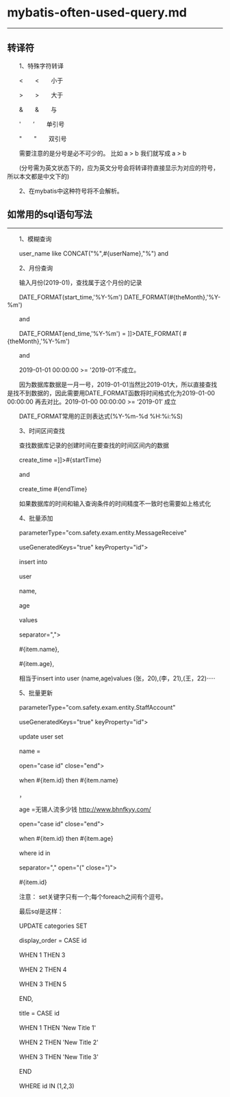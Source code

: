 # mybatis-often-used-query.md
---

## 转译符

　　1、特殊字符转译

　　<　　<　　小于

　　>　　>　　大于

　　&　　&　　与

　　'　　’　　单引号

　　"　　"　　双引号

　　需要注意的是分号是必不可少的。 比如 a > b 我们就写成 a > b

　　(分号需为英文状态下的，应为英文分号会将转译符直接显示为对应的符号，所以本文都是中文下的)

　　2、在mybatis中这种符号将不会解析。
   

## 如常用的sql语句写法

---

　　1、模糊查询

　　user_name like CONCAT("%",#{userName},"%") and

　　2、月份查询

　　输入月份(2019-01)，查找属于这个月份的记录

　　DATE_FORMAT(start_time,'%Y-%m') DATE_FORMAT(#{theMonth},'%Y-%m')

　　and

　　DATE_FORMAT(end_time,'%Y-%m') = ]]>DATE_FORMAT( #{theMonth},'%Y-%m')

　　and

　　2019-01-01 00:00:00 >= '2019-01’不成立。

　　因为数据库数据是一月一号，2019-01-01当然比2019-01大，所以直接查找是找不到数据的，因此需要用DATE_FORMAT函数将时间格式化为2019-01-00 00:00:00 	再去对比。2019-01-00 00:00:00 >= ‘2019-01’ 成立

　　DATE_FORMAT常用的正则表达式(%Y-%m-%d %H:%i:%S)

　　3、时间区间查找

　　查找数据库记录的创建时间在要查找的时间区间内的数据

　　create_time =]]>#{startTime}

　　and

　　create_time #{endTime}

　　如果数据库的时间和输入查询条件的时间精度不一致时也需要如上格式化

　　4、批量添加

　　parameterType="com.safety.exam.entity.MessageReceive"

　　useGeneratedKeys="true" keyProperty="id">

　　insert into

　　user

　　name,

　　age

　　values

　　separator=",">

　　#{item.name},

　　#{item.age},

　　相当于insert into user (name,age)values (张，20),(李，21),(王，22)·····

　　5、批量更新

　　parameterType="com.safety.exam.entity.StaffAccount"

　　useGeneratedKeys="true" keyProperty="id">

　　update user set

　　name =

　　open="case id" close="end">

　　when #{item.id} then #{item.name}

　　，

　　age =无锡人流多少钱 http://www.bhnfkyy.com/

　　open="case id" close="end">

　　when #{item.id} then #{item.age}

　　where id in

　　separator="," open="(" close=")">

　　#{item.id}

　　注意： set关键字只有一个;每个foreach之间有个逗号。

　　最后sql是这样：

　　UPDATE categories SET

　　display_order = CASE id

　　WHEN 1 THEN 3

　　WHEN 2 THEN 4

　　WHEN 3 THEN 5

　　END,

　　title = CASE id

　　WHEN 1 THEN 'New Title 1'

　　WHEN 2 THEN 'New Title 2'

　　WHEN 3 THEN 'New Title 3'

　　END

　　WHERE id IN (1,2,3)